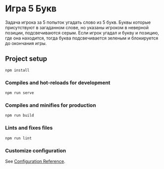 # Игра 5 Букв

Задача игрока за 5 попыток угадать слово из 5 букв. 
Буквы которые присутствуют в загаданном слове, но указаны игроком в неверной позиции, подсвечиваются серым.
Если игрок угадал и букву и позицию, где она находится, тогда буква подсвечивается зеленым и блокируется до окончания игры.

## Project setup
```
npm install
```

### Compiles and hot-reloads for development
```
npm run serve
```

### Compiles and minifies for production
```
npm run build
```

### Lints and fixes files
```
npm run lint
```

### Customize configuration
See [Configuration Reference](https://cli.vuejs.org/config/).
